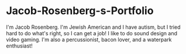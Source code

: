 # Jacob-Rosenberg-s-Portfolio
I'm Jacob Rosenberg. I'm Jewish American and I have autism, but I tried hard to do what's right, so I can get a job! I like to do sound design and video gaming. I'm also a percussionist, bacon lover, and a waterpark enthusiast!

